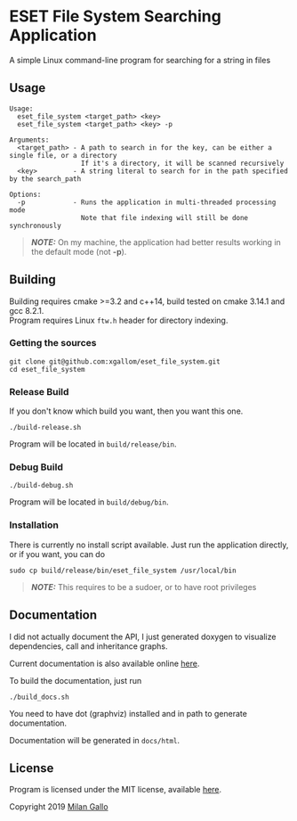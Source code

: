 
# ESET File System Searching Application

A simple Linux command-line program for searching for a string in files

## Usage

```
Usage:
  eset_file_system <target_path> <key>
  eset_file_system <target_path> <key> -p

Arguments:
  <target_path> - A path to search in for the key, can be either a single file, or a directory
                  If it's a directory, it will be scanned recursively
  <key>         - A string literal to search for in the path specified by the search_path

Options:
  -p            - Runs the application in multi-threaded processing mode
                  Note that file indexing will still be done synchronously
```

> **_NOTE:_** On my machine, the application had better results working in the default mode (not **-p**).

## Building

Building requires cmake >=3.2 and c++14, build tested on cmake 3.14.1 and gcc 8.2.1.<br>
Program requires Linux `ftw.h` header for directory indexing.

### Getting the sources

```
git clone git@github.com:xgallom/eset_file_system.git
cd eset_file_system
```

### Release Build

If you don't know which build you want, then you want this one.

```
./build-release.sh
```

Program will be located in `build/release/bin`.

### Debug Build

```
./build-debug.sh
```

Program will be located in `build/debug/bin`.

### Installation

There is currently no install script available.
Just run the application directly, or if you want, you can do

```
sudo cp build/release/bin/eset_file_system /usr/local/bin
```

> **_NOTE:_** This requires to be a sudoer, or to have root privileges

## Documentation

I did not actually document the API, I just generated doxygen to
visualize dependencies, call and inheritance graphs.

Current documentation is also available online [here](http://vesmir.xgallom.sk/ftp/eset_file_system).

To build the documentation, just run

```
./build_docs.sh
```

You need to have dot (graphviz) installed and in path to generate documentation.

Documentation will be generated in `docs/html`.

## License

Program is licensed under the MIT license, available [here](LICENSE.md).

Copyright 2019 [Milan Gallo](https://www.github.com/xgallom)

